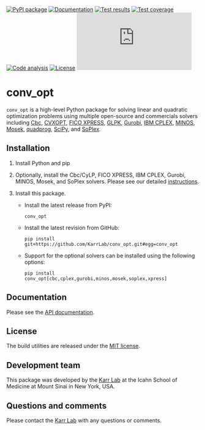 [![PyPI package](https://img.shields.io/pypi/v/conv_opt.svg)](https://pypi.python.org/pypi/conv_opt)
[![Documentation](https://readthedocs.org/projects/conv-opt/badge/?version=latest)](http://docs.karrlab.org/conv_opt)
[![Test results](https://circleci.com/gh/KarrLab/conv_opt.svg?style=shield)](https://circleci.com/gh/KarrLab/conv_opt)
[![Test coverage](https://coveralls.io/repos/github/KarrLab/conv_opt/badge.svg)](https://coveralls.io/github/KarrLab/conv_opt)
[![Code analysis](https://api.codeclimate.com/v1/badges/f61deab196a9dbf42555/maintainability)](https://codeclimate.com/github/KarrLab/conv_opt)
[![License](https://img.shields.io/github/license/KarrLab/conv_opt.svg)](LICENSE)
![Analytics](https://ga-beacon.appspot.com/UA-86759801-1/conv_opt/README.md?pixel)

# conv_opt

`conv_opt` is a high-level Python package for solving linear and quadratic optimization problems using
multiple open-source and commercials solvers including [Cbc](https://projects.coin-or.org/cbc),
[CVXOPT](http://cvxopt.org), [FICO XPRESS](http://www.fico.com/en/products/fico-xpress-optimization),
[GLPK](https://www.gnu.org/software/glpk), [Gurobi](http://www.gurobi.com/products/gurobi-optimizer),
[IBM CPLEX](https://www-01.ibm.com/software/commerce/optimization/cplex-optimizer),
[MINOS](https://web.stanford.edu/group/SOL/minos.htm),
[Mosek](https://www.mosek.com), [quadprog](https://github.com/rmcgibbo/quadprog),
[SciPy](https://docs.scipy.org), and [SoPlex](http://soplex.zib.de).

## Installation

1. Install Python and pip
2. Optionally, install the Cbc/CyLP, FICO XPRESS, IBM CPLEX, Gurobi, MINOS, Mosek, and SoPlex solvers. Please see our detailed [instructions](http://docs.karrlab.org/intro_to_wc_modeling/latest/installation.html).
3. Install this package.

    * Install the latest release from PyPI:
      ```
      conv_opt
      ```

    * Install the latest revision from GitHub:
      ```
      pip install git+https://github.com/KarrLab/conv_opt.git#egg=conv_opt
      ```

    * Support for the optional solvers can be installed using the following options:
      ```
      pip install conv_opt[cbc,cplex,gurobi,minos,mosek,soplex,xpress]
      ```

## Documentation
Please see the [API documentation](http://docs.karrlab.org/conv_opt).

## License
The build utilities are released under the [MIT license](LICENSE).

## Development team
This package was developed by the [Karr Lab](http://www.karrlab.org) at the Icahn School of Medicine at Mount Sinai in New York, USA.

## Questions and comments
Please contact the [Karr Lab](http://www.karrlab.org) with any questions or comments.

